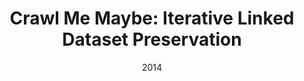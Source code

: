 ---
title: "Crawl Me Maybe: Iterative Linked Dataset Preservation"
collection: publications
permalink: /publication/2014-DBLP_conf_semweb_FetahuGD14
date: 2014
venue: 'Proceedings of the {ISWC} 2014 Posters {\&} Demonstrations Track a track within the 13th International Semantic Web Conference, {ISWC} 2014, Riva del Garda, Italy, October 21, 2014'
---